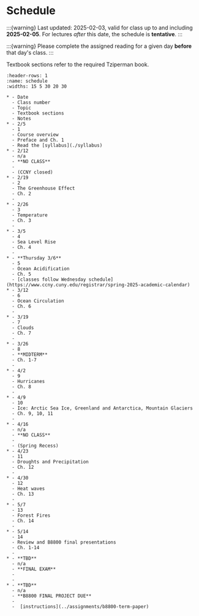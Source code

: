 # Schedule

:::{warning} 
Last updated: 2025-02-03, valid for class up to and including **2025-02-05**.  For lectures *after* this date, the schedule is **tentative**. 
:::

:::{warning}
Please complete the assigned reading for a given day **before** that day's class.
:::

Textbook sections refer to the required Tziperman book.


```{list-table}
:header-rows: 1
:name: schedule
:widths: 15 5 30 20 30

* - Date
  - Class number
  - Topic
  - Textbook sections
  - Notes
* - 2/5
  - 1
  - Course overview
  - Preface and Ch. 1
  - Read the [syllabus](./syllabus)
* - 2/12
  - n/a
  - **NO CLASS**
  - 
  - (CCNY closed)
* - 2/19
  - 2
  - The Greenhouse Effect
  - Ch. 2
  - 
* - 2/26
  - 3
  - Temperature
  - Ch. 3
  - 
* - 3/5
  - 4
  - Sea Level Rise
  - Ch. 4
  - 
* - **Thursday 3/6**
  - 5
  - Ocean Acidification
  - Ch. 5
  - [classes follow Wednesday schedule](https://www.ccny.cuny.edu/registrar/spring-2025-academic-calendar)
* - 3/12
  - 6
  - Ocean Circulation
  - Ch. 6
  - 
* - 3/19
  - 7
  - Clouds
  - Ch. 7
  -
* - 3/26
  - 8
  - **MIDTERM**
  - Ch. 1-7
  - 
* - 4/2
  - 9
  - Hurricanes
  - Ch. 8
  - 
* - 4/9
  - 10
  - Ice: Arctic Sea Ice, Greenland and Antarctica, Mountain Glaciers
  - Ch. 9, 10, 11
  - 
* - 4/16
  - n/a
  - **NO CLASS**
  - 
  - (Spring Recess)
* - 4/23
  - 11
  - Droughts and Precipitation
  - Ch. 12
  - 
* - 4/30
  - 12
  - Heat waves
  - Ch. 13
  - 
* - 5/7
  - 13
  - Forest Fires
  - Ch. 14
  -
* - 5/14
  - 14
  - Review and B8800 final presentations
  - Ch. 1-14
  -
* - **TBD**
  - n/a
  - **FINAL EXAM**
  -
  - 
* - **TBD**
  - n/a
  - **B8800 FINAL PROJECT DUE**
  -
  -  [instructions](../assignments/b8800-term-paper)

```
